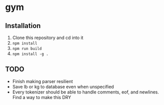 # gym

## Installation

1. Clone this repository and cd into it
2. `npm install`
3. `npm run build`
4. `npm install -g .`

## TODO

- Finish making parser resilient
- Save lb or kg to database even when unspecified
- Every tokenizer should be able to handle comments, eof, and newlines. Find a way to make this DRY
